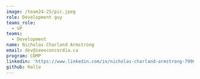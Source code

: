 ```yaml
---
image: /team24-25/pic.jpeg
role: Development guy
teams_role:
  - VP
teams:
  - Development
name: Nicholas Charland Armstrong
email: dev@ieeeconcordia.ca
program: COMP
linkedin: 'https://www.linkedin.com/in/nicholas-charland-armstrong-799093295/'
github: Hallo
---
```



